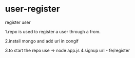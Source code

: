 # user-register
register user 

1.repo is used to register a user through a from.

2.install mongo and add url in congif

3.to start the repo use -> node app.js
4.signup url - fe/register 
